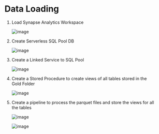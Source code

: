 # Data Loading

1. Load Synapse Analytics Workspace

   ![image](https://github.com/Subramanian-Thiagarajan/ADE_Project_1/assets/96657323/d6181326-a4cb-4d24-be75-5c90cfcfa066)

2. Create Serverless SQL Pool DB
   
   ![image](https://github.com/Subramanian-Thiagarajan/ADE_Project_1/assets/96657323/b2669afe-ff79-4680-bbf9-21ee34116c3a)

3. Create a Linked Service to SQL Pool

   ![image](https://github.com/Subramanian-Thiagarajan/ADE_Project_1/assets/96657323/4a0d123e-5203-4e51-a771-a0de66e0d744)

4. Create a Stored Procedure to create views of all tables stored in the Gold Folder

   ![image](https://github.com/Subramanian-Thiagarajan/ADE_Project_1/assets/96657323/f4ce2802-3843-452d-97b8-7da9ac4940e9)

5. Create a pipeline to process the parquet files and store the views for all the tables

   ![image](https://github.com/Subramanian-Thiagarajan/ADE_Project_1/assets/96657323/7ded306e-304e-466e-a770-3293e6cc0dff)

   ![image](https://github.com/Subramanian-Thiagarajan/ADE_Project_1/assets/96657323/9c3b1c75-d58a-483b-a36e-70efed58ad8d)
